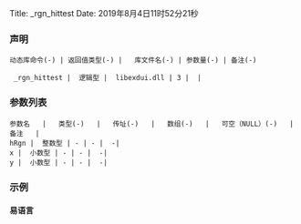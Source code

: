 Title: _rgn_hittest
Date: 2019年8月4日11时52分21秒

### 声明


```table
动态库命令(-) | 返回值类型(-) |   库文件名(-) | 参数量(-) | 备注(-)

 _rgn_hittest |  逻辑型 |  libexdui.dll | 3 |  | 
```


### 参数列表

```table
参数名   |   类型(-)   |   传址(-)   |   数组(-)   |   可空（NULL）(-)   |   备注   |
hRgn |  整数型 | - | - |  -| 
x |  小数型 | - | - |  -| 
y |  小数型 | - | - |  -| 
```




### 示例
#### 易语言
```c

```